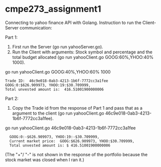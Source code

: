 # cmpe273_assignment1
Connecting to yahoo finance API with Golang.
Instruction to run the Client-Server communication:

Part 1:
  1. First run the Server (go run yahooServer.go).
  2. Run the Client with arguments: Stock symbol and percentage and the total budget allocated (go run yahooClient.go GOOG:60%,YHOO:40% 1000).
  
go run yahooClient.go GOOG:40%,YHOO:60% 1000

    Trade ID:  46c9e018-0ab3-4213-1b6f-7772cc3a1fee
    GOOG:0:$626.909973, YHOO:19:$30.709999, 
    Total unvested amount is:  416.51001900000006
  
Part 2:
  1. Copy the Trade id from the response of Part 1 and pass that as a argument to the client (go run yahooClient.go 46c9e018-0ab3-4213-1b6f-7772cc3a1fee).
  
  go run yahooClient.go 46c9e018-0ab3-4213-1b6f-7772cc3a1fee
    
      GOOG:0:-$626.909973, YHOO:19:-$30.709999, 
      Current market price:  GOOG:$626.909973, YHOO:$30.709999, 
      Total unvested amount is: $ 416.51001900000006
      
  (The "+"/ "-" is not shown in the response of the portfolio because the stock market was closed when I ran it.)
